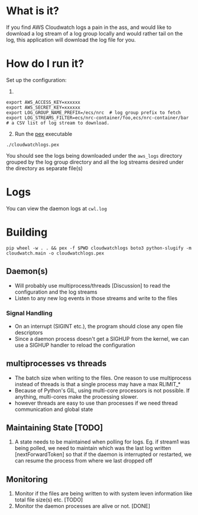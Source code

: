 # What is it?

If you find AWS Cloudwatch logs a pain in the ass, and would like to download a log stream of a log group locally
and would rather tail on the log, this application will download the log file for you.   

# How do I run it?
Set up the configuration:

1. 
```
export AWS_ACCESS_KEY=xxxxxx
export AWS_SECRET_KEY=xxxxxx 
export LOG_GROUP_NAME_PREFIX=/ecs/nrc  # log group prefix to fetch
export LOG_STREAMS_FILTER=ecs/nrc-container/foo,ecs/nrc-container/bar  # a CSV list of log stream to download.
```


2. Run the [pex](https://pex.readthedocs.io/en/stable/) executable
```
./cloudwatchlogs.pex 
```

You should see the logs being downloaded under the `aws_logs` directory grouped by the log group directory and all the log streams desired under the directory as separate file(s)

# Logs
You can view the daemon logs at `cwl.log`


# Building
```
pip wheel -w . . && pex -f $PWD cloudwatchlogs boto3 python-slugify -m cloudwatch.main -o cloudwatchlogs.pex
```

## Daemon(s)

* Will probably use multiprocess/threads [Discussion] to read the configuration and the log streams
* Listen to any new log events in those streams and write to the files

### Signal Handling
* On an interrupt (SIGINT etc.), the program should close any open file descriptors
* Since a daemon process doesn't get a SIGHUP from the kernel, we can use a SIGHUP handler to reload the configuration

## multiprocesses vs threads
* The batch size when writing to the files. One reason to use multiprocess instead of threads is that a single
process may have a max RLIMIT_*
* Because of Python's GIL, using multi-core processors is not possible. If anything, multi-cores make the processing slower.
* however threads are easy to use than processes if we need thread communication and global state

## Maintaining State [TODO]
1. A state needs to be maintained when polling for logs.
Eg. if stream1 was being polled, we need to maintain which was the last log written [nextForwardToken]
so that if the daemon is interrupted or restarted, we can resume the process from where we last dropped off

## Monitoring
1. Monitor if the files are being written to with system leven information like total file size(s) etc. [TODO]
2. Monitor the daemon processes are alive or not. [DONE]
